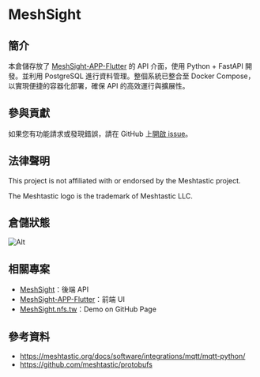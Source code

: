 # MeshSight

## 簡介
本倉儲存放了 [MeshSight-APP-Flutter](https://github.com/edwinyoo44/MeshSight-APP-Flutter) 的 API 介面，使用 Python + FastAPI 開發。並利用 PostgreSQL 進行資料管理。整個系統已整合至 Docker Compose，以實現便捷的容器化部署，確保 API 的高效運行與擴展性。

## 參與貢獻
如果您有功能請求或發現錯誤，請在 GitHub 上[開啟 issue](https://github.com/edwinyoo44/MeshSight/issues)。

## 法律聲明
This project is not affiliated with or endorsed by the Meshtastic project.

The Meshtastic logo is the trademark of Meshtastic LLC.

## 倉儲狀態
![Alt](https://repobeats.axiom.co/api/embed/86a98f0150b98708a8d039ec9bff690a43f62b3c.svg "Repobeats analytics image")

## 相關專案
- [MeshSight](https://github.com/edwinyoo44/MeshSight)：後端 API  
- [MeshSight-APP-Flutter](https://github.com/edwinyoo44/MeshSight-APP-Flutter)：前端 UI  
- [MeshSight.nfs.tw](https://github.com/edwinyoo44/MeshSight.nfs.tw)：Demo on GitHub Page  

## 參考資料
- https://meshtastic.org/docs/software/integrations/mqtt/mqtt-python/
- https://github.com/meshtastic/protobufs
